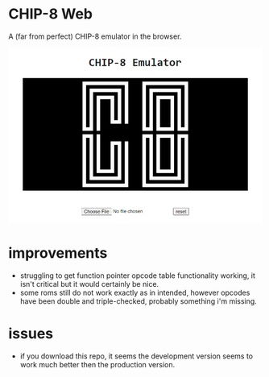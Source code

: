 # CHIP-8 Web

A (far from perfect) CHIP-8 emulator in the browser.

![chip8-screenshot.png](img%2Fchip8-screenshot.png)

# improvements

- struggling to get function pointer opcode table functionality working, it isn't critical but it would certainly be
  nice.
- some roms still do not work exactly as in intended, however opcodes have been double and triple-checked, probably
  something i'm missing.

# issues

- if you download this repo, it seems the development version seems to work much better then the production version.
